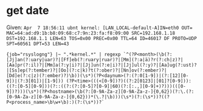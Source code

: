 # get date

Given: `Apr  7 18:56:11 ubnt kernel: [LAN_LOCAL-default-A]IN=eth0 OUT= MAC=64:ad:d9:1b:b8:09:68:c7:9n:23:fa:f8:09:00 SRC=192.168.1.18 DST=192.168.1.1 LEN=63 TOS=0x00 PREC=0x00 TTL=64 ID=46017 DF PROTO=UDP SPT=60561 DPT=53 LEN=43`

```
{job="rsyslogng"} |~ ".*kernel.*" | regexp `^(?P<month>(\b(?:[Jj]an(?:uary|uar)?|[Ff]eb(?:ruary|ruar)?|[Mm](?:a|ä)?r(?:ch|z)?|[Aa]pr(?:il)?|[Mm]a(?:y|i)?|[Jj]un(?:e|i)?|[Jj]ul(?:y)?|[Aa]ug(?:ust)?|[Ss]ep(?:tember)?|[Oo](?:c|k)?t(?:ober)?|[Nn]ov(?:ember)?|[Dd]e(?:c|z)(?:ember)?)\b))(\s*)(?P<daynum>(?:(?:0[1-9])|(?:[12][0-9])|(?:3[01])|[1-9])) (?P<time>(((<[0-9])?)((?:2[0123]|[01]?[0-9])):((?:[0-5][0-9]))(?::((?:(?:[0-5]?[0-9]|60)(?:[:.,][0-9]+)?)))(([0-9])?)))(\s*)(?P<hostname>(\b(?:[0-9A-Za-z][0-9A-Za-z-]{0,62})(?:\.(?:[0-9A-Za-z][0-9A-Za-z-]{0,62}))*(\.?|\b)))(\s*)(?:(\s*))?((?P<process_name>\b\w+\b):)(?:(\s*))?`
```
